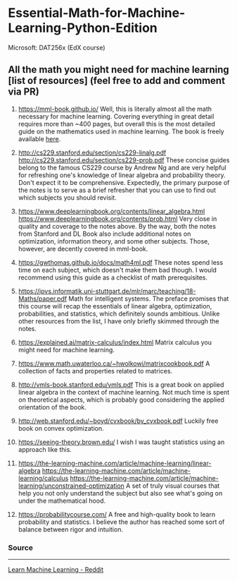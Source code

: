 # Essential-Math-for-Machine-Learning-Python-Edition
Microsoft: DAT256x (EdX course)


## All the math you might need for machine learning [list of resources] (feel free to add and comment via PR)

1. https://mml-book.github.io/ Well, this is literally almost all the math necessary for machine learning. Covering everything in great detail requires more than ~400 pages, but overall this is the most detailed guide on the mathematics used in machine learning. The book is freely available [here](https://mml-book.github.io/book/mml-book.pdf).

2. http://cs229.stanford.edu/section/cs229-linalg.pdf http://cs229.stanford.edu/section/cs229-prob.pdf These concise guides belong to the famous CS229 course by Andrew Ng and are very helpful for refreshing one's knowledge of linear algebra and probability theory. Don't expect it to be comprehensive. Expectedly, the primary purpose of the notes is to serve as a brief refresher that you can use to find out which subjects you should revisit.

3. https://www.deeplearningbook.org/contents/linear_algebra.html https://www.deeplearningbook.org/contents/prob.html Very close in quality and coverage to the notes above. By the way, both the notes from Stanford and DL Book also include additional notes on optimization, information theory, and some other subjects. Those, however, are decently covered in mml-book.

4. https://gwthomas.github.io/docs/math4ml.pdf These notes spend less time on each subject, which doesn't make them bad though. I would recommend using this guide as a checklist of math prerequisites.

5. https://ipvs.informatik.uni-stuttgart.de/mlr/marc/teaching/18-Maths/paper.pdf Math for intelligent systems. The preface promises that this course will recap the essentials of linear algebra, optimization, probabilities, and statistics, which definitely sounds ambitious. Unlike other resources from the list, I have only briefly skimmed through the notes.

6. https://explained.ai/matrix-calculus/index.html Matrix calculus you might need for machine learning.

7. https://www.math.uwaterloo.ca/~hwolkowi/matrixcookbook.pdf A collection of facts and properties related to matrices.

8. http://vmls-book.stanford.edu/vmls.pdf This is a great book on applied linear algebra in the context of machine learning. Not much time is spent on theoretical aspects, which is probably good considering the applied orientation of the book.

9. http://web.stanford.edu/~boyd/cvxbook/bv_cvxbook.pdf Luckily free book on convex optimization.

10. https://seeing-theory.brown.edu/ I wish I was taught statistics using an approach like this.

11. https://the-learning-machine.com/article/machine-learning/linear-algebra https://the-learning-machine.com/article/machine-learning/calculus https://the-learning-machine.com/article/machine-learning/unconstrained-optimization A set of truly visual courses that help you not only understand the subject but also see what's going on under the mathematical hood.

12. https://probabilitycourse.com/ A free and high-quality book to learn probability and statistics. I believe the author has reached some sort of balance between rigor and intuition.

### Source 
-----------
[Learn Machine Learning - Reddit](https://www.reddit.com/r/learnmachinelearning/comments/adwft2/all_the_math_you_might_need_for_machine_learning/)
